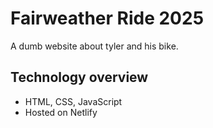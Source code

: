 # Fairweather Ride 2025

A dumb website about tyler and his bike.

## Technology overview

- HTML, CSS, JavaScript
- Hosted on Netlify
